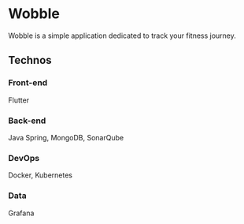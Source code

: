 # Wobble
Wobble is a simple application dedicated to track your fitness journey.

## Technos
### Front-end
Flutter

### Back-end
Java Spring, MongoDB, SonarQube

### DevOps
Docker, Kubernetes

### Data
Grafana
